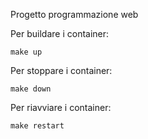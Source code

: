 Progetto programmazione web


Per buildare i container:
    
    make up

Per stoppare i container:

    make down

Per riavviare i container:

    make restart
